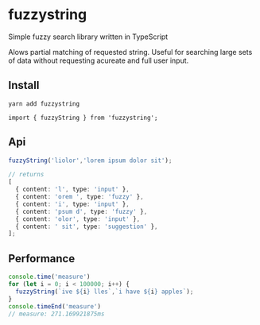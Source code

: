 # fuzzystring

Simple fuzzy search library written in TypeScript

Alows partial matching of requested string. Useful for searching large sets of data without requesting acureate and full user input.

## Install

`yarn add fuzzystring`

`import { fuzzyString } from 'fuzzystring';`

## Api

```ts
fuzzyString('liolor','lorem ipsum dolor sit');

// returns 
[
  { content: 'l', type: 'input' },
  { content: 'orem ', type: 'fuzzy' },
  { content: 'i', type: 'input' },
  { content: 'psum d', type: 'fuzzy' },
  { content: 'olor', type: 'input' },
  { content: ' sit', type: 'suggestion' },
];
```

## Performance

```js
console.time('measure')
for (let i = 0; i < 100000; i++) {
  fuzzyString(`ive ${i} lles`,`i have ${i} apples`);
}
console.timeEnd('measure')
// measure: 271.169921875ms
```
